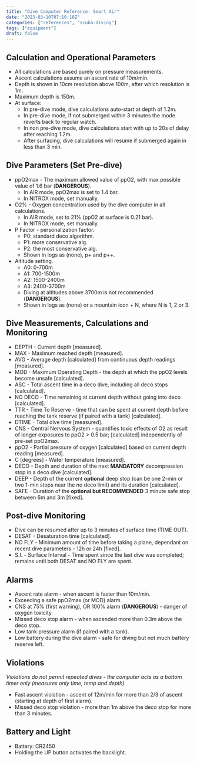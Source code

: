 ```yaml
---
title: "Dive Computer Reference: Smart Air"
date: "2023-03-10T07:10:18Z"
categories: ["references", "scuba-diving"]
tags: ["equipment"]
draft: false
---
```


## Calculation and Operational Parameters

- All calculations are based purely on pressure measurements.
- Ascent calculations assume an ascent rate of 10m/min.
- Depth is shown in 10cm resolution above 100m, after which resolution is 1m.
- Maximum depth is 150m.
- At surface:
  - In pre-dive mode, dive calculations auto-start at depth of 1.2m.
  - In pre-dive mode, if not submerged within 3 minutes the mode reverts back to regular watch.
  - In non pre-dive mode, dive calculations start with up to 20s of delay after reaching 1.2m.
  - After surfacing, dive calculations will resume if submerged again in less than 3 min.

## Dive Parameters (Set Pre-dive)

- ppO2max - The maximum allowed value of ppO2, with max possible value of 1.6 bar (**DANGEROUS**).
  - In AIR mode, ppO2max is set to 1.4 bar.
  - In NITROX mode, set manually.
- O2% - Oxygen concentration used by the dive computer in all calculations.
  - In AIR mode, set to 21% (ppO2 at surface is 0.21 bar).
  - In NITROX mode, set manually.
- P Factor - personalization factor.
  - P0: standard deco algorithm.
  - P1: more conservative alg.
  - P2: the most conservative alg.
  - Shown in logs as (none), p+ and p++.
- Altitude setting.
  - A0: 0-700m
  - A1: 700-1500m
  - A2: 1500-2400m
  - A3: 2400-3700m
  - Diving at altitudes above 3700m is not recommended (**DANGEROUS**).
  - Shown in logs as (none) or a mountain icon + N, where N is 1, 2 or 3.

## Dive Measurements, Calculations and Monitoring

- DEPTH - Current depth [measured].
- MAX - Maximum reached depth [measured].
- AVG - Average depth [calculated] from continuous depth readings [measured].
- MOD - Maximum Operating Depth - the depth at which the ppO2 levels become unsafe [calculated].
- ASC - Total ascent time in a deco dive, including all deco stops [calculated].
- NO DECO - Time remaining at current depth without going into deco [calculated].
- TTR - Time To Reserve - time that can be spent at current depth before reaching the tank reserve
  (if paired with a tank) [calculated].
- DTIME - Total dive time [measured].
- CNS - Central Nervous System - quantifies toxic effects of O2 as result of longer exposures to ppO2 > 0.5 bar;
  [calculated] independently of pre-set ppO2max.
- ppO2 - Partial pressure of oxygen [calculated] based on current depth reading [measured].
- C [degrees] - Water temperature [measured].
- DECO - Depth and duration of the next **MANDATORY** decompression stop in a deco dive [calculated].
- DEEP - Depth of the current **optional** deep stop (can be one 2-min or two 1-min stops near the no deco limit)
  and its duration [calculated].
- SAFE - Duration of the **optional but RECOMMENDED** 3 minute safe stop between 6m and 3m [fixed].

## Post-dive Monitoring

- Dive can be resumed after up to 3 minutes of surface time (TIME OUT).
- DESAT - Desaturation time [calculated].
- NO FLY - Minimum amount of time before taking a plane, dependant on recent dive parameters - 12h or 24h [fixed].
- S.I. - Surface Interval - Time spent since the last dive was completed; remains until both DESAT and NO FLY are spent.

## Alarms

- Ascent rate alarm - when ascent is faster than 10m/min.
- Exceeding a safe ppO2max (or MOD) alarm.
- CNS at 75% (first warning), OR 100% alarm (**DANGEROUS**) - danger of oxygen toxicity.
- Missed deco stop alarm - when ascended more than 0.3m above the deco stop.
- Low tank pressure alarm (if paired with a tank).
- Low battery during the dive alarm - safe for diving but not much battery reserve left.

## Violations

_Violations do not permit repeated dives - the computer acts as a bottom timer only (measures only time,
temp and depth)._

- Fast ascent violation - ascent of 12m/min for more than 2/3 of ascent (starting at depth of first alarm).
- Missed deco stop violation - more than 1m above the deco stop for more than 3 minutes.

## Battery and Light

- Battery: CR2450
- Holding the UP button activates the backlight.
